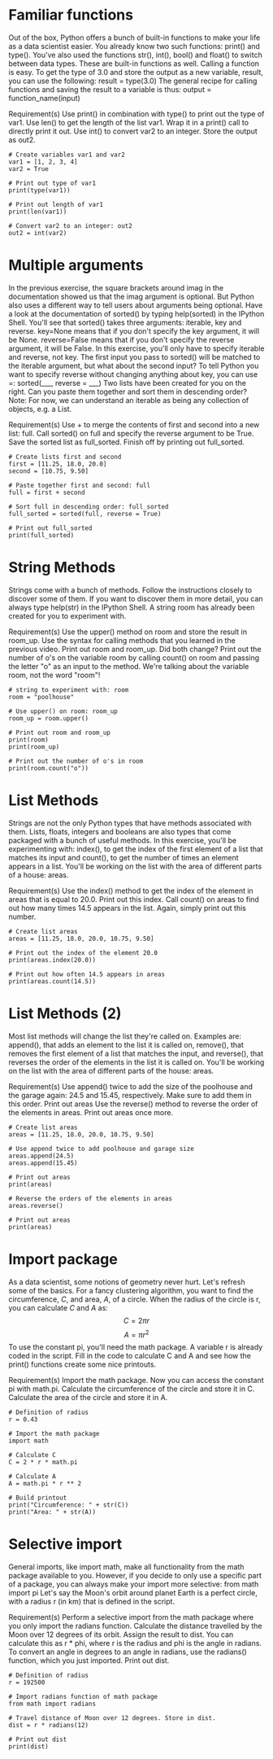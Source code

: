 # Familiar functions
Out of the box, Python offers a bunch of built-in functions to make your life as a data scientist easier. You already know two such functions: print() and type(). You've also used the functions str(), int(), bool() and float() to switch between data types. These are built-in functions as well.
Calling a function is easy. To get the type of 3.0 and store the output as a new variable, result, you can use the following:
result = type(3.0)
The general recipe for calling functions and saving the result to a variable is thus:
output = function_name(input)

Requirement(s)
Use print() in combination with type() to print out the type of var1.
Use len() to get the length of the list var1. Wrap it in a print() call to directly print it out.
Use int() to convert var2 to an integer. Store the output as out2.
```
# Create variables var1 and var2
var1 = [1, 2, 3, 4]
var2 = True

# Print out type of var1
print(type(var1))

# Print out length of var1
print(len(var1))

# Convert var2 to an integer: out2
out2 = int(var2)
```



# Multiple arguments
In the previous exercise, the square brackets around imag in the documentation showed us that the imag argument is optional. But Python also uses a different way to tell users about arguments being optional.
Have a look at the documentation of sorted() by typing help(sorted) in the IPython Shell.
You'll see that sorted() takes three arguments: iterable, key and reverse.
key=None means that if you don't specify the key argument, it will be None. reverse=False means that if you don't specify the reverse argument, it will be False.
In this exercise, you'll only have to specify iterable and reverse, not key. The first input you pass to sorted() will be matched to the iterable argument, but what about the second input? To tell Python you want to specify reverse without changing anything about key, you can use =:
sorted(___, reverse = ___)
Two lists have been created for you on the right. Can you paste them together and sort them in descending order?
Note: For now, we can understand an iterable as being any collection of objects, e.g. a List.

Requirement(s)
Use + to merge the contents of first and second into a new list: full.
Call sorted() on full and specify the reverse argument to be True. Save the sorted list as full_sorted.
Finish off by printing out full_sorted.
```
# Create lists first and second
first = [11.25, 18.0, 20.0]
second = [10.75, 9.50]

# Paste together first and second: full
full = first + second

# Sort full in descending order: full_sorted
full_sorted = sorted(full, reverse = True)

# Print out full_sorted
print(full_sorted)
```

# String Methods
Strings come with a bunch of methods. Follow the instructions closely to discover some of them. If you want to discover them in more detail, you can always type help(str) in the IPython Shell.
A string room has already been created for you to experiment with.

Requirement(s)
Use the upper() method on room and store the result in room_up. Use the syntax for calling methods that you learned in the previous video.
Print out room and room_up. Did both change?
Print out the number of o's on the variable room by calling count() on room and passing the letter "o" as an input to the method. We're talking about the variable room, not the word "room"!
```
# string to experiment with: room
room = "poolhouse"

# Use upper() on room: room_up
room_up = room.upper()

# Print out room and room_up
print(room)
print(room_up)

# Print out the number of o's in room
print(room.count("o"))
```

# List Methods
Strings are not the only Python types that have methods associated with them. Lists, floats, integers and booleans are also types that come packaged with a bunch of useful methods. In this exercise, you'll be experimenting with:
index(), to get the index of the first element of a list that matches its input and
count(), to get the number of times an element appears in a list.
You'll be working on the list with the area of different parts of a house: areas.

Requirement(s)
Use the index() method to get the index of the element in areas that is equal to 20.0. Print out this index.
Call count() on areas to find out how many times 14.5 appears in the list. Again, simply print out this number.
```
# Create list areas
areas = [11.25, 18.0, 20.0, 10.75, 9.50]

# Print out the index of the element 20.0
print(areas.index(20.0))

# Print out how often 14.5 appears in areas
print(areas.count(14.5))
```

# List Methods (2)
Most list methods will change the list they're called on. Examples are:
append(), that adds an element to the list it is called on,
remove(), that removes the first element of a list that matches the input, and
reverse(), that reverses the order of the elements in the list it is called on.
You'll be working on the list with the area of different parts of the house: areas.

Requirement(s)
Use append() twice to add the size of the poolhouse and the garage again: 24.5 and 15.45, respectively. Make sure to add them in this order.
Print out areas
Use the reverse() method to reverse the order of the elements in areas.
Print out areas once more.
```
# Create list areas
areas = [11.25, 18.0, 20.0, 10.75, 9.50]

# Use append twice to add poolhouse and garage size
areas.append(24.5)
areas.append(15.45)

# Print out areas
print(areas)

# Reverse the orders of the elements in areas
areas.reverse()

# Print out areas
print(areas)
```

# Import package
As a data scientist, some notions of geometry never hurt. Let's refresh some of the basics.
For a fancy clustering algorithm, you want to find the circumference, $C$, and area, $A$, of a circle. When the radius of the circle is r, you can calculate $C$ and $A$ as:
$$C = 2 \pi r$$ $$A = \pi r^2 $$
To use the constant pi, you'll need the math package. A variable r is already coded in the script. Fill in the code to calculate C and A and see how the print() functions create some nice printouts.

Requirement(s)
Import the math package. Now you can access the constant pi with math.pi.
Calculate the circumference of the circle and store it in C.
Calculate the area of the circle and store it in A.
```
# Definition of radius
r = 0.43

# Import the math package
import math

# Calculate C
C = 2 * r * math.pi

# Calculate A
A = math.pi * r ** 2

# Build printout
print("Circumference: " + str(C))
print("Area: " + str(A))
```


# Selective import
General imports, like import math, make all functionality from the math package available to you. However, if you decide to only use a specific part of a package, you can always make your import more selective:
from math import pi
Let's say the Moon's orbit around planet Earth is a perfect circle, with a radius r (in km) that is defined in the script.

Requirement(s)
Perform a selective import from the math package where you only import the radians function.
Calculate the distance travelled by the Moon over 12 degrees of its orbit. Assign the result to dist. You can calculate this as r * phi, where r is the radius and phi is the angle in radians. To convert an angle in degrees to an angle in radians, use the radians() function, which you just imported.
Print out dist.
```
# Definition of radius
r = 192500

# Import radians function of math package
from math import radians

# Travel distance of Moon over 12 degrees. Store in dist.
dist = r * radians(12)

# Print out dist
print(dist)
```
